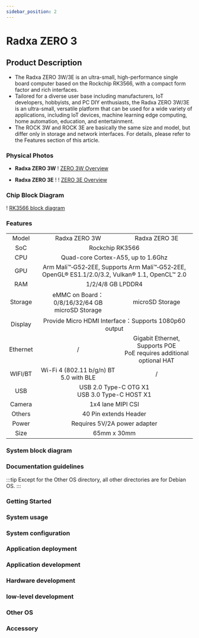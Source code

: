 ```yaml
---
sidebar_position: 2
---
```


# Radxa ZERO 3

## Product Description

- The Radxa ZERO 3W/3E is an ultra-small, high-performance single board computer based on the Rockchip RK3566, with a compact form factor and rich interfaces.
- Tailored for a diverse user base including manufacturers, IoT developers, hobbyists, and PC DIY enthusiasts, the Radxa ZERO 3W/3E is an ultra-small, versatile platform that can be used for a wide variety of applications, including IoT devices, machine learning edge computing, home automation, education, and entertainment.
- The ROCK 3W and ROCK 3E are basically the same size and model, but differ only in storage and network interfaces. For details, please refer to the Features section of this article.

### Physical Photos

- **Radxa ZERO 3W**
  ! [ZERO 3W Overview](/img/zero/zero3w/radxa_zero_3w.webp)

- **Radxa ZERO 3E** !
  ! [ZERO 3E Overview](/img/zero/zero3w/radxa_zero_3e.webp)

### Chip Block Diagram

! [RK3566 block diagram](/img/rock3/rk3566_block_diagram.webp)

### Features

<table>
    <tr>
        <td align="center" >Model</td>
        <td align="center">Radxa ZERO 3W</td>
        <td align="center">Radxa ZERO 3E</td>
    </tr>
    <tr>
        <td align="center">SoC</td>
        <td colspan="2" align="center">Rockchip RK3566</td>
    </tr>
    <tr>
        <td align="center">CPU</td>
        <td colspan="2" align="center">Quad-core Cortex-A55, up to 1.6Ghz</td>
    </tr>
    <tr>
        <td align="center">GPU</td>
        <td colspan="2" align="center">Arm Mali™‑G52‑2EE, Supports Arm Mali™‑G52‑2EE, OpenGL® ES1.1/2.0/3.2, Vulkan® 1.1, OpenCL™ 2.0</td>
    </tr>
    <tr>
        <td align="center">RAM</td>
        <td colspan="2" align="center">1/2/4/8 GB LPDDR4</td>
    </tr>
    <tr>
        <td align="center">Storage</td>
        <td align="center">eMMC on Board：0/8/16/32/64 GB <br/> microSD Storage </td>
        <td align="center">microSD Storage</td>
    </tr>
    <tr>
        <td align="center">Display</td>
        <td colspan="2" align="center">Provide Micro HDMI Interface：Supports 1080p60 output</td>
    </tr>
    <tr>
        <td align="center">Ethernet</td>
        <td align="center">/</td>
        <td align="center">Gigabit Ethernet, Supports POE<br/>PoE requires additional optional HAT</td>
    </tr>
    <tr>
        <td align="center">WIFI/BT</td>
        <td align="center">Wi-Fi 4 (802.11 b/g/n) BT 5.0 with BLE</td>
        <td align="center">/</td>
    </tr>
    <tr>
        <td align="center">USB</td>
        <td colspan="2" align="center">USB 2.0 Type-C OTG X1 <br/> USB 3.0 Type-C HOST X1</td>
    </tr>
    <tr>
        <td align="center">Camera</td>
        <td colspan="2" align="center">1x4 lane MIPI CSI</td>
    </tr>
    <tr>
        <td align="center">Others</td>
        <td colspan="2" align="center">40 Pin extends Header</td>
    </tr>
    <tr>
        <td align="center">Power</td>
        <td colspan="2" align="center">Requires 5V/2A power adapter</td>
    </tr>
    <tr>
        <td align="center">Size</td>
        <td colspan="2" align="center">65mm x 30mm</td>
    </tr>
</table>

### System block diagram

### Documentation guidelines

:::tip
Except for the Other OS directory, all other directories are for Debian OS.
:::

### Getting Started

### System usage

### System configuration

### Application deployment

### Application development

### Hardware development

### low-level development

### Other OS

### Accessory
